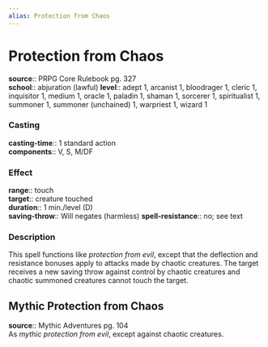 ```yaml
---
alias: Protection from Chaos
---
```


# Protection from Chaos 

**source**:: PRPG Core Rulebook pg. 327  
**school**:: abjuration (lawful)
**level**:: adept 1, arcanist 1, bloodrager 1, cleric 1, inquisitor 1, medium 1, oracle 1, paladin 1, shaman 1, sorcerer 1, spiritualist 1, summoner 1, summoner (unchained) 1, warpriest 1, wizard 1

### Casting 

**casting-time**:: 1 standard action  
**components**:: V, S, M/DF

### Effect 

**range**:: touch  
**target**:: creature touched  
**duration**:: 1 min./level (D)  
**saving-throw**:: Will negates (harmless)
**spell-resistance**:: no; see text

### Description 

This spell functions like *protection from evil*, except that the deflection and resistance bonuses apply to attacks made by chaotic creatures. The target receives a new saving throw against control by chaotic creatures and chaotic summoned creatures cannot touch the target.

## Mythic Protection from Chaos 

**source**:: Mythic Adventures pg. 104  
As *mythic protection from evil*, except against chaotic creatures.

